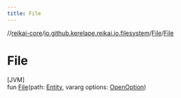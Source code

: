 ```yaml
---
title: File
---
```

//[reikai-core](../../../index.html)/[io.github.kerelape.reikai.io.filesystem](../index.html)/[File](index.html)/[File](-file.html)



# File



[JVM]\
fun [File](-file.html)(path: [Entity](../../io.github.kerelape.reikai.core/-entity/index.html), vararg options: [OpenOption](https://docs.oracle.com/javase/8/docs/api/java/nio/file/OpenOption.html))




